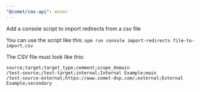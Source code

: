 ```yaml
---
"@comet/cms-api": minor
---
```


Add a console script to import redirects from a csv file

You can use the script like this: `npm run console import-redirects file-to-import.csv`

The CSV file must look like this:

```csv
source;target;target_type;comment;scope_domain
/test-source;/test-target;internal;Internal Example;main
/test-source-external;https://www.comet-dxp.com/;external;External Example;secondary
```

